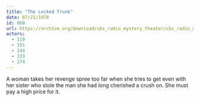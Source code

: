 ```yaml
---
title: "The Locked Trunk"
date: 07/21/1978
id: 868
url: https://archive.org/download/cbs_radio_mystery_theater/cbs_radio_mystery_theater-0851-0900.zip/cbs_radio_mystery_theater-0851-0900%2Fcbsrmt_0868_the_locked_trunk.mp3
actors:
  - 119
  - 151
  - 144
  - 133
  - 274
---
```

A woman takes her revenge spree too far when she tries to get even with her sister who stole the man she had long cherished a crush on. She must pay a high price for it.